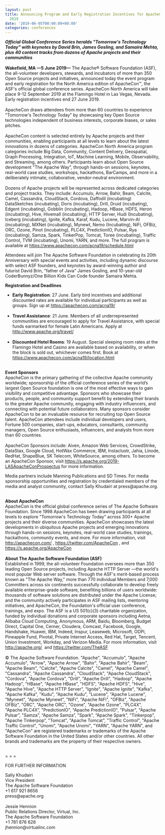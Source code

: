 ```yaml
---
layout: post
title: Announcing Program and Early Registration Incentives for ApacheCon™ North America
  2019
date: '2019-06-05T00:00:00+00:00'
categories: conferences
---
```

<div><strong><em>Official Global Conference Series heralds &quot;Tomorrow's Technology Today&quot; with keynotes by David Brin, James Gosling, and Samaira Mehta, plus 40 content tracks from dozens of Apache projects and their communities</em></strong></div> 
  <div><br /></div> 
  <div><strong>Wakefield, MA —5 June 2019—</strong> The Apache® Software Foundation (ASF), the all-volunteer developers, stewards, and incubators of more than 350 Open Source projects and initiatives, announced today the event program and early registration for the North America edition of ApacheCon™, the ASF's official global conference series. ApacheCon North America will take place 9-12 September 2019 at the Flamingo Hotel in Las Vegas, Nevada. Early registration incentives end 27 June 2019.</div> 
  <div><br /></div> 
  <div>ApacheCon draws attendees from more than 60 countries to experience &quot;Tomorrow's Technology Today&quot; by showcasing key Open Source technologies independent of business interests, corporate biases, or sales pitches.&nbsp;</div> 
  <div><br /></div> 
  <div>ApacheCon content is selected entirely by Apache projects and their communities, enabling participants at all levels to learn about the latest innovations in dozens of categories. ApacheCon North America program categories include Big Data, Community, Content Delivery, Geospatial, Graph Processing, Integration, IoT, Machine Learning, Mobile, Observability, and Streaming, among others. Participants learn about Open Source development &quot;The Apache Way&quot;, through hands-on sessions, keynotes, real-world case studies, workshops, hackathons, BarCamps, and more in a deliberately intimate, collaborative, vendor-neutral environment.</div> 
  <div><br /></div> 
  <div>Dozens of Apache projects will be represented across dedicated categories and project tracks. They include: Accumulo, Arrow, Bahir, Beam, Calcite, Camel, Cassandra, CloudStack, Cordova, Daffodil (incubating) DataSketches (incubating), Doris (incubating), Drill, Druid (incubating), Edgent (incubating), Gobblin (incubating), Hadoop, HBase, HDFS, Heron (incubating), Hive, Hivemall (incubating), HTTP Server, Hudi (Incubating), Iceberg (incubating), Ignite, Kafka, Karaf, Kudu, Lucene, Marvin-AI (incubating), MXNet (incubating), Mynewt, Nemo (Incubating), NiFi, OFBiz, ORC, Ozone, Pinot (incubating), PLC4X, PredictionIO, Pulsar, Rya (incubating), Samza, Spark, TinkerPop, Tomcat, Toree (incubating), Traffic Control, TVM (incubating), Unomi, YARN, and more. The full program is available at <a href="https://www.apachecon.com/acna19/schedule.html">https://www.apachecon.com/acna19/schedule.html</a><span style="white-space: pre;"> </span></div> 
  <p>Attendees will join The Apache Software Foundation in celebrating its 20th Anniversary with special events and activities, including dynamic discourse with select ASF founders, and keynotes by award-winning author and futurist David Brin, &quot;father of Java&quot; James Gosling, and 10-year-old CoderBunnyz/One Billion Kids Can Code founder Samaira Mehta.&nbsp;</p> 
  <div><strong>Registration and Deadlines</strong></div> 
  <div> 
    <ul> 
      <li><strong>Early Registration</strong>: 27 June. Early bird incentives and additional discounted rates are available for individual participants as well as groups. Sign up at <a href="https://apachecon.com/acna19/">https://apachecon.com/acna19/</a><br /><br /></li> 
      <li><strong>Travel Assistance</strong>: 21 June. Members of all underrepresented communities are encouraged to apply for Travel Assistance, with special funds earmarked for female Latin Americans. Apply at <a href="http://www.apache.org/travel/">http://www.apache.org/travel/</a><br /><br /></li> 
      <li><strong>Discounted Hotel Rooms</strong>: 19 August. Special sleeping room rates at the Flamingo Hotel and Casino are available based on availability, or when the block is sold out, whichever comes first. Book at <a href="https://www.apachecon.com/acna19/location.html">https://www.apachecon.com/acna19/location.html</a></li> 
    </ul> 
  </div> 
  <div><br /></div> 
  <div><strong>Event Sponsors</strong></div> 
  <div>ApacheCon is the primary gathering of the collective Apache community worldwide; sponsorship of the official conference series of the world’s largest Open Source foundation is one of the most effective ways to gain visibility and competitive advantage. Sponsors who showcase their products, people, and community support benefit by extending their brands to the greater Apache community, engaging with industry influencers, and connecting with potential future collaborators. Many sponsors consider ApacheCon to be an invaluable resource for recruiting top Open Source talent. ApacheCon attendees include individual developers and users, Fortune 500 companies, start-ups, educators, consultants, community managers, Open Source enthusiasts, influencers, and analysts from more than 60 countries.</div> 
  <div><br /></div> 
  <div>ApacheCon Sponsors include: Aiven, Amazon Web Services, CrowdStrike, DataStax, Google Cloud, HotWax Commerce, IBM, Instaclustr, Jahia, Linode, RedHat, ShapeBlue, SK Telecom, WhiteSource, among others. To become an ApacheCon Sponsor, visit <a href="https://s.apache.org/2019-LASApacheConProspectus">https://s.apache.org/2019-LASApacheConProspectus</a> for more information.</div> 
  <div></div> 
  <p>Media partners include Manning Publications and SD Times. For media sponsorship opportunities and registration by credentialed members of the media and analyst community, contact Sally Khudairi at press@apache.org.</p> 
  <div><br /></div> 
  <div><strong>About ApacheCon</strong></div> 
  <div>ApacheCon is the official global conference series of The Apache Software Foundation. Since 1998 ApacheCon has been drawing participants at all levels to explore &quot;Tomorrow's Technology Today&quot; across 300+ Apache projects and their diverse communities. ApacheCon showcases the latest developments in ubiquitous Apache projects and emerging innovations through hands-on sessions, keynotes, real-world case studies, trainings, hackathons, community events, and more. For more information, visit <a href="http://apachecon.com/">http://apachecon.com/</a> , <a href="https://twitter.com/ApacheCon">https://twitter.com/ApacheCon</a> , and <a href="https://s.apache.org/ApacheCon">https://s.apache.org/ApacheCon</a></div> 
  <div><br /></div> 
  <div><strong>About The Apache Software Foundation (ASF)</strong></div> 
  <div>Established in 1999, the all-volunteer Foundation oversees more than 350 leading Open Source projects, including Apache HTTP Server —the world's most popular Web server software. Through the ASF's merit-based process known as &quot;The Apache Way,&quot; more than 770 individual Members and 7,000 Committers across six continents successfully collaborate to develop freely available enterprise-grade software, benefiting billions of users worldwide: thousands of software solutions are distributed under the Apache License; and the community actively participates in ASF mailing lists, mentoring initiatives, and ApacheCon, the Foundation's official user conference, trainings, and expo. The ASF is a US 501(c)(3) charitable organization, funded by individual donations and corporate sponsors including Aetna, Alibaba Cloud Computing, Anonymous, ARM, Baidu, Bloomberg, Budget Direct, Capital One, Cerner, Cloudera, Comcast, Facebook, Google, Handshake, Huawei, IBM, Indeed, Inspur, Leaseweb, Microsoft, ODPi, Pineapple Fund, Pivotal, Private Internet Access, Red Hat, Target, Tencent, Union Investment, Workday, and Verizon Media. For more information, visit <a href="http://apache.org/">http://apache.org/</a>&nbsp; and <a href="https://twitter.com/TheASF">https://twitter.com/TheASF</a></div> 
  <div><br /></div> 
  <div>© The Apache Software Foundation. &quot;Apache&quot;, &quot;Accumulo&quot;, &quot;Apache Accumulo&quot;, &quot;Arrow&quot;, &quot;Apache Arrow&quot;, &quot;Bahir&quot;, &quot;Apache Bahir&quot;, &quot;Beam&quot;, &quot;Apache Beam&quot;, &quot;Calcite&quot;, &quot;Apache Calcite&quot;, &quot;Camel&quot;, &quot;Apache Camel&quot;, &quot;Cassandra&quot;, &quot;Apache Cassandra&quot;, &quot;CloudStack&quot;, &quot;Apache CloudStack&quot;, &quot;Cordova&quot;, &quot;Apache Cordova&quot;, &quot;Drill&quot;, &quot;Apache Drill&quot;, &quot;Hadoop&quot;, &quot;Apache Hadoop&quot;, &quot;HBase&quot;, &quot;Apache HBase&quot;, &quot;HDFS&quot;, &quot;Apache HDFS&quot;, &quot;Hive&quot;, &quot;Apache Hive&quot;, &quot;Apache HTTP Server&quot;, &quot;Ignite&quot;, &quot;Apache Ignite&quot;, &quot;Kafka&quot;, &quot;Apache Kafka&quot;, &quot;Kudu&quot;, &quot;Apache Kudu&quot;, &quot;Lucene&quot;, &quot;Apache Lucene&quot;, &quot;Mynewt&quot;, &quot;Apache Mynewt&quot;, &quot;NiFi&quot;, &quot;Apache NiFi&quot;, &quot;OFBiz&quot;, &quot;Apache OFBiz&quot;, &quot;ORC&quot;, &quot;Apache ORC&quot;, &quot;Ozone&quot;, &quot;Apache Ozone&quot;, &quot;PLC4X&quot;, &quot;Apache PLC4X”, &quot;PredictionIO&quot;, &quot;Apache PredictionIO&quot;, &quot;Pulsar&quot;, &quot;Apache Pulsar”, &quot;Samza&quot;, “Apache Samza”, &quot;Spark&quot;, “Apache Spark&quot;, &quot;Tinkerpop&quot;, &quot;Apache Tinkerpop”, &quot;Tomcat&quot;, &quot;Apache Tomcat&quot;, &quot;Traffic Control&quot;, &quot;Apache Traffic Control&quot;, &quot;Unomi&quot;, &quot;Apache Unomi&quot;, &quot;YARN&quot;, &quot;Apache YARN&quot;, and &quot;ApacheCon&quot; are registered trademarks or trademarks of the Apache Software Foundation in the United States and/or other countries. All other brands and trademarks are the property of their respective owners.</div> 
  <div><br /></div> 
  <div>
    <p>= = =</p>
    <p>FOR FURTHER INFORMATION</p>
  </div> 
  <div>Sally Khudairi</div> 
  <div>Vice President</div> 
  <div>The Apache Software Foundation</div> 
  <div>+1 617 921 8656</div> 
  <div>press@apache.org</div> 
  <div><br /></div> 
  <div>Jessie Hennion</div> 
  <div>Public Relations Director, Virtual, Inc.</div> 
  <div>The Apache Software Foundation</div> 
  <div>+1 781 876 628</div> 
  <div>jhennion@virtualinc.com</div>
